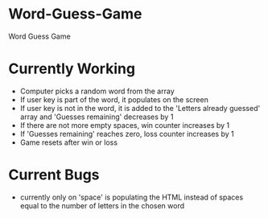 # Word-Guess-Game
Word Guess Game

Currently Working
=====================
- Computer picks a random word from the array
- If user key is part of the word, it populates on the screen
- If user key is not in the word, it is added to the 'Letters already guessed' array and 'Guesses remaining' decreases by 1
- If there are not more empty spaces, win counter increases by 1
- If 'Guesses remaining' reaches zero, loss counter increases by 1
- Game resets after win or loss

Current Bugs
=====================
- currently only on 'space' is populating the HTML instead of spaces equal to the number of letters in the chosen word
